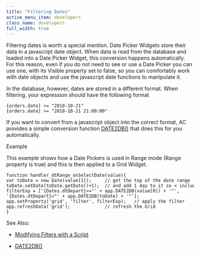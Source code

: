 ```yaml
---
title: "Filtering Dates"
active_menu_item: developers
class_name: developers
full_width: true
---
```



Filtering dates is worth a special mention. Date Picker Widgets store their data in a javascript date object. When data is read from the database and loaded into a Date Picker Widget, this conversion happens automatically. For this reason, even if you do not need to see or use a Date Picker you can use one, with its Visible property set to false, so you can comfortably work with date objects and use the javascript date functions to manipulate it.

In the database, however, dates are stored in a different format. When filtering, your expression should have the following format

    {orders.date} >= "2010-10-21"
    {orders.date} >= "2010-10-21 21:00:00"
   

If you want to convert from a javascript object into the correct format, AC provides a simple conversion function [DATE2DB()](../../conversion-functions/date2db.htm) that does this for you automatically.

Example

This example shows how a Date Pickers is used in Range mode (Range property is true) and this is then applied to a Grid Widget.

    function handler_dtRange_onSelectDate(value){
    var toDate = new Date(value[1]);     // get the top of the date range
    toDate.setDate(toDate.getDate()+1);  // and add 1 day to it so < includes all times of the last day chosen
    filterExp = ['{Dates.dtDepart}>="' + app.DATE2DB(value[0]) + '"',
    '{Dates.dtDepart}<"' + app.DATE2DB(toDate) + '"'];
    app.setProperty('grid', 'filter', filterExp);   // apply the filter
    app.refreshData('grid');             // refresh the Grid
    }
   

See Also:

 - [Modifying Filters with a Script](filters.htm)

 - [DATE2DB()](../../conversion-functions/date2db.htm)

